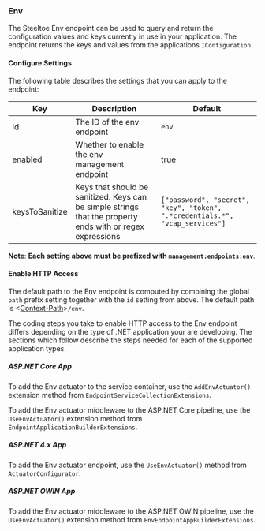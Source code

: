 ### Env

The Steeltoe Env endpoint can be used to query and return the configuration values and keys currently in use in your application. The endpoint returns the keys and values from the applications `IConfiguration`.

#### Configure Settings

The following table describes the settings that you can apply to the endpoint:

|Key|Description|Default|
|---|---|---|
|id|The ID of the env endpoint|`env`|
|enabled|Whether to enable the env management endpoint|true|
|keysToSanitize|Keys that should be sanitized. Keys can be simple strings that the property ends with or regex expressions|```["password", "secret", "key", "token", ".*credentials.*", "vcap_services"]```|

**Note**: **Each setting above must be prefixed with `management:endpoints:env`**.

#### Enable HTTP Access

The default path to the Env endpoint is computed by combining the global `path` prefix setting together with the `id` setting from above. The default path is <[Context-Path](hypermedia#base-context-path)>`/env`.

The coding steps you take to enable HTTP access to the Env endpoint differs depending on the type of .NET application your are developing.  The sections which follow describe the steps needed for each of the supported application types.

##### ASP.NET Core App

To add the Env actuator to the service container, use the `AddEnvActuator()` extension method from `EndpointServiceCollectionExtensions`.

To add the Env actuator middleware to the ASP.NET Core pipeline, use the `UseEnvActuator()` extension method from `EndpointApplicationBuilderExtensions`.

##### ASP.NET 4.x App

To add the Env actuator endpoint, use the `UseEnvActuator()` method from `ActuatorConfigurator`.

##### ASP.NET OWIN App

To add the Env actuator middleware to the ASP.NET OWIN pipeline, use the `UseEnvActuator()` extension method from `EnvEndpointAppBuilderExtensions`.

